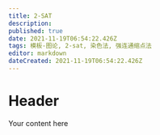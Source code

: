 ```yaml
---
title: 2-SAT
description: 
published: true
date: 2021-11-19T06:54:22.426Z
tags: 模板-图论, 2-sat, 染色法, 强连通缩点法
editor: markdown
dateCreated: 2021-11-19T06:54:22.426Z
---
```


# Header
Your content here